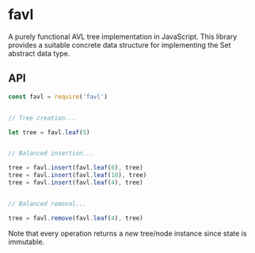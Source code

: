 # favl

A purely functional AVL tree implementation in JavaScript. This library provides a suitable concrete data structure for implementing the Set abstract data type.


## API

```js
const favl = require('favl')


// Tree creation...

let tree = favl.leaf(5)


// Balanced insertion...

tree = favl.insert(favl.leaf(6), tree)
tree = favl.insert(favl.leaf(10), tree)
tree = favl.insert(favl.leaf(4), tree)


// Balanced removal... 

tree = favl.remove(favl.leaf(4), tree)
```

Note that every operation returns a *new* tree/node instance since state is immutable.
